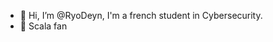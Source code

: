 - 👋 Hi, I’m @RyoDeyn, I'm a french student in Cybersecurity.
- 💞 Scala fan

<!---
- 👀 I’m interested in ...
- 🌱 I’m currently learning ...
- 📫 How to reach me ...
--->

<!---
RyoDeyn/RyoDeyn is a ✨ special ✨ repository because its `README.md` (this file) appears on your GitHub profile.
You can click the Preview link to take a look at your changes.
--->
